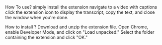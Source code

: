 How To use?
 simply install the extension
 navigate to a video with captions
 click the extension icon to display the transcript, copy the text, and close the window when you're done.


How to install ?
  Download and unzip the extension file. Open Chrome, enable Developer Mode, and click on "Load unpacked." Select the folder containing the extension and click "OK."
  
